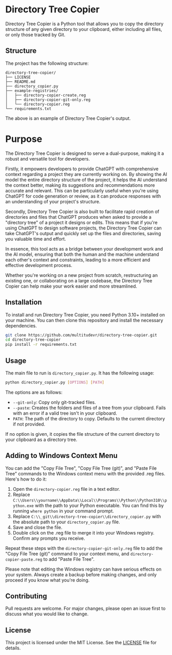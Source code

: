 # Directory Tree Copier

Directory Tree Copier is a Python tool that allows you to copy the directory structure of any given directory to your clipboard, either including all files, or only those tracked by Git.

## Structure

The project has the following structure:

```
directory-tree-copier/
├── LICENSE
├── README.md
├── directory_copier.py
├── example-registries/
│   ├── directory-copier-create.reg
│   ├── directory-copier-git-only.reg
│   └── directory-copier.reg
└── requirements.txt
```
The above is an example of Directory Tree Copier's output.

# Purpose

The Directory Tree Copier is designed to serve a dual-purpose, making it a robust and versatile tool for developers.

Firstly, it empowers developers to provide ChatGPT with comprehensive context regarding a project they are currently working on. By showing the AI model the entire directory structure of the project, it helps the AI understand the context better, making its suggestions and recommendations more accurate and relevant. This can be particularly useful when you're using ChatGPT for code generation or review, as it can produce responses with an understanding of your project's structure.

Secondly, Directory Tree Copier is also built to facilitate rapid creation of directories and files that ChatGPT produces when asked to provide a "directory tree" of a project it designs or edits. This means that if you're using ChatGPT to design software projects, the Directory Tree Copier can take ChatGPT's output and quickly set up the files and directories, saving you valuable time and effort.

In essence, this tool acts as a bridge between your development work and the AI model, ensuring that both the human and the machine understand each other's context and constraints, leading to a more efficient and effective development process. 

Whether you're working on a new project from scratch, restructuring an existing one, or collaborating on a large codebase, the Directory Tree Copier can help make your work easier and more streamlined.

## Installation

To install and run Directory Tree Copier, you need Python 3.10+ installed on your machine. You can then clone this repository and install the necessary dependencies.

```bash
git clone https://github.com/multitudevr/directory-tree-copier.git
cd directory-tree-copier
pip install -r requirements.txt
```

## Usage

The main file to run is `directory_copier.py`. It has the following usage:

```bash
python directory_copier.py [OPTIONS] [PATH]
```

The options are as follows:

- `--git-only`: Copy only git-tracked files.
- `--paste`: Creates the folders and files of a tree from your clipboard. Fails with an error if a valid tree isn't in your clipboard.
- `PATH`: The path of the directory to copy. Defaults to the current directory if not provided.

If no option is given, it copies the file structure of the current directory to your clipboard as a directory tree.

## Adding to Windows Context Menu

You can add the "Copy File Tree", "Copy File Tree (git)", and "Paste File Tree" commands to the Windows context menu with the provided .reg files. Here's how to do it:

1. Open the `directory-copier.reg` file in a text editor. 
2. Replace `C:\\Users\\yourname\\AppData\\Local\\Programs\\Python\\Python310\\python.exe` with the path to your Python executable. You can find this by running `where python` in your command prompt.
3. Replace `C:\\_git\\directory-tree-copier\\directory_copier.py` with the absolute path to your `directory_copier.py` file.
4. Save and close the file.
5. Double click on the .reg file to merge it into your Windows registry. Confirm any prompts you receive.

Repeat these steps with the `directory-copier-git-only.reg` file to add the "Copy File Tree (git)" command to your context menu, and `directory-copier-paste.reg` to add "Paste File Tree".

Please note that editing the Windows registry can have serious effects on your system. Always create a backup before making changes, and only proceed if you know what you're doing.

## Contributing

Pull requests are welcome. For major changes, please open an issue first to discuss what you would like to change.

## License

This project is licensed under the MIT License. See the [LICENSE](https://github.com/yourusername/directory-tree-copier/blob/master/LICENSE) file for details.
